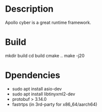 # Description
Apollo cyber is a great runtime framework.

# Build
mkdir build
cd build
cmake ..
make -j20

# Dpendencies
* sudo apt install asio-dev
* sudo apt install libtinyxml2-dev
* protobuf > 3.14.0
* fastrtps (in 3rd-party for x86_64/aarch64)
